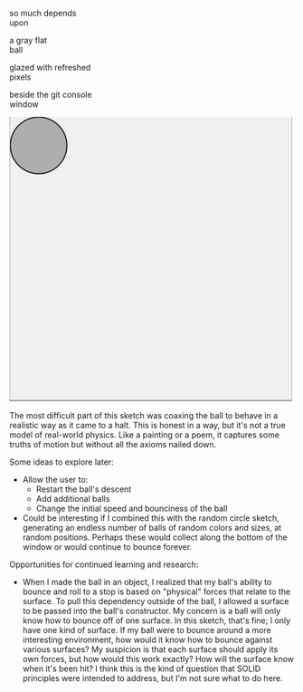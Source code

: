 so much depends  
upon

a gray flat  
ball

glazed with refreshed  
pixels

beside the git console  
window

![A bouncing ball](BouncingBall.gif)

The most difficult part of this sketch was coaxing the ball to behave in a realistic way as it came to a halt. This is honest in a way, but it's not a true model of real-world physics. Like a painting or a poem, it captures some truths of motion but without all the axioms nailed down.

Some ideas to explore later:

* Allow the user to:
    * Restart the ball's descent
	* Add additional balls
	* Change the initial speed and bounciness of the ball
* Could be interesting if I combined this with the random circle sketch, generating an endless number of balls of random colors and sizes, at random positions. Perhaps these would collect along the bottom of the window or would continue to bounce forever.

Opportunities for continued learning and research:
* When I made the ball in an object, I realized that my ball's ability to bounce and roll to a stop is based on "physical" forces that relate to the surface. To pull this dependency outside of the ball, I allowed a surface to be passed into the ball's constructor. My concern is a ball will only know how to bounce off of one surface. In this sketch, that's fine; I only have one kind of surface. If my ball were to bounce around a more interesting environment, how would it know how to bounce against various surfaces? My suspicion is that each surface should apply its own forces, but how would this work exactly? How will the surface know when it's been hit? I think this is the kind of question that SOLID principles were intended to address, but I'm not sure what to do here.
